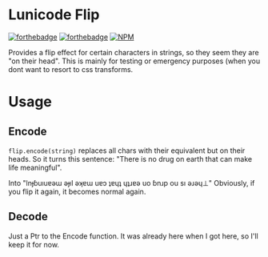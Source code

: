 # Lunicode Flip

[![forthebadge](http://forthebadge.com/images/badges/fuck-it-ship-it.svg)](http://forthebadge.com) [![forthebadge](http://forthebadge.com/images/badges/made-with-crayons.svg)](http://forthebadge.com)
[![NPM](https://nodei.co/npm/lunicode-creepify.png?compact=true)](https://npmjs.org/package/lunicode-creepify)

Provides a flip effect for certain characters in strings, so they seem they are "on their head".  This is mainly for testing or emergency purposes (when you dont want to resort to css transforms.

# Usage

## Encode

`flip.encode(string)` replaces all chars with their equivalent but on their heads. So it turns this sentence: "There is no drug on earth that can make life meaningful".

Into "lnɟɓuıuɐǝɯ ǝɟıl ǝʞɐɯ uɐɔ ʇɐɥʇ ɥʇɹɐǝ uo ɓnɹp ou sı ǝɹǝɥ⊥" Obviously, if you flip it again, it becomes normal again.


## Decode
Just a Ptr to the Encode function. It was already here when I got here, so I'll keep it for now. 